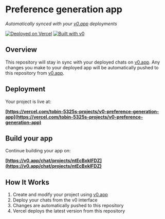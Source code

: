 # Preference generation app

*Automatically synced with your [v0.app](https://v0.app) deployments*

[![Deployed on Vercel](https://img.shields.io/badge/Deployed%20on-Vercel-black?style=for-the-badge&logo=vercel)](https://vercel.com/tobin-5325s-projects/v0-preference-generation-app)
[![Built with v0](https://img.shields.io/badge/Built%20with-v0.app-black?style=for-the-badge)](https://v0.app/chat/projects/ntEcBxklFDZ)

## Overview

This repository will stay in sync with your deployed chats on [v0.app](https://v0.app).
Any changes you make to your deployed app will be automatically pushed to this repository from [v0.app](https://v0.app).

## Deployment

Your project is live at:

**[https://vercel.com/tobin-5325s-projects/v0-preference-generation-app](https://vercel.com/tobin-5325s-projects/v0-preference-generation-app)**

## Build your app

Continue building your app on:

**[https://v0.app/chat/projects/ntEcBxklFDZ](https://v0.app/chat/projects/ntEcBxklFDZ)**

## How It Works

1. Create and modify your project using [v0.app](https://v0.app)
2. Deploy your chats from the v0 interface
3. Changes are automatically pushed to this repository
4. Vercel deploys the latest version from this repository